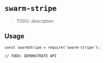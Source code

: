 # `swarm-stripe`

> TODO: description

## Usage

```
const swarmStripe = require('swarm-stripe');

// TODO: DEMONSTRATE API
```
